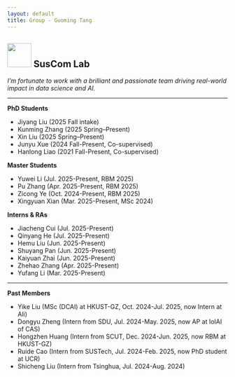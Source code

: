 ```yaml
---
layout: default
title: Group - Guoming Tang
---
```


## <img src="../img/suscomlab.png" height="55px"> SusCom Lab

_I’m fortunate to work with a brilliant and passionate team driving real-world impact in data science and AI._

---

**PhD Students**

- Jiyang Liu (2025 Fall intake)
- Kunming Zhang (2025 Spring–Present)
- Xin Liu (2025 Spring–Present)
- Junyu Xue (2024 Fall-Present, Co-supervised)
- Hanlong Liao (2021 Fall-Present, Co-supervised)

**Master Students**

- Yuwei Li (Jul. 2025-Present, RBM 2025)
- Pu Zhang (Apr. 2025-Present, RBM 2025)
- Zicong Ye (Oct. 2024-Present, RBM 2025)
- Xingyuan Xian (Mar. 2025-Present, MSc 2024)

**Interns & RAs**

- Jiacheng Cui (Jul. 2025-Present)
- Qinyang He (Jul. 2025-Present)
- Hemu Liu (Jun. 2025-Present)
- Shuyang Pan (Jun. 2025-Present)
- Kaiyuan Zhai (Jun. 2025-Present)
- Zhehao Zhang (Apr. 2025-Present)
- Yufang Li (Mar. 2025-Present)

---

**Past Members**
- Yike Liu (MSc (DCAI) at HKUST-GZ, Oct. 2024-Jul. 2025, now Intern at Ali)
- Dongyu Zheng (Intern from SDU, Jul. 2024-May. 2025, now AP at IoIAI of CAS)
- Hongzhen Huang (Intern from SCUT, Dec. 2024-Jun. 2025, now RBM at HKUST-GZ)
- Ruide Cao (Intern from SUSTech, Jul. 2024-Feb. 2025, now PhD student at UCR)
- Shicheng Liu (Intern from Tsinghua, Jul. 2024-Aug. 2024)